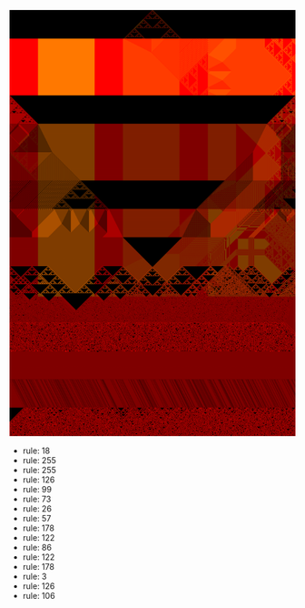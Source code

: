 ![photo](./output.png) 
 * rule: 18
* rule: 255
* rule: 255
* rule: 126
* rule: 99
* rule: 73
* rule: 26
* rule: 57
* rule: 178
* rule: 122
* rule: 86
* rule: 122
* rule: 178
* rule: 3
* rule: 126
* rule: 106
